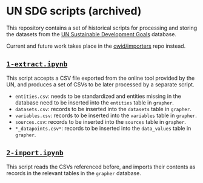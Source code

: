 # UN SDG scripts (archived)

This repository contains a set of historical scripts for processing and storing
the datasets from the [UN Sustainable Development Goals](https://unstats.un.org/sdgs/indicators/database) database.

Current and future work takes place in the [owid/importers](https://github.com/owid/importers) repo instead.

## [`1-extract.ipynb`](./1-extract.ipynb)

This script accepts a CSV file exported from the online tool provided by the UN, and produces a set of CSVs to be later processed by a separate script.

  - `entities.csv`: needs to be standardized and entities missing in the database need to be inserted into the `entities` table in `grapher`.
  - `datasets.csv`: records to be inserted into the `datasets` table in `grapher`.
  - `variables.csv`: records to be inserted into the `variables` table in `grapher`.
  - `sources.csv`: records to be inserted into the `sources` table in `grapher`.
  - `*_datapoints.csv*`: records to be inserted into the `data_values` table in `grapher`.

## [`2-import.ipynb`](./2-import.ipynb)

This script reads the CSVs referenced before, and imports their contents as records in the relevant tables in the `grapher` database.
